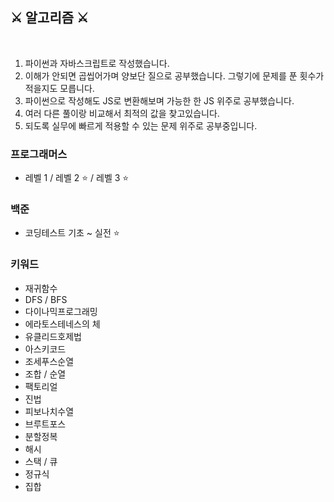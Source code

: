 ## ⚔ 알고리즘 ⚔

<br>

1. 파이썬과 자바스크립트로 작성했습니다.
2. 이해가 안되면 곱씹어가며 양보단 질으로 공부했습니다. 그렇기에 문제를 푼 횟수가 적을지도 모릅니다.
3. 파이썬으로 작성해도 JS로 변환해보며 가능한 한 JS 위주로 공부했습니다.
4. 여러 다른 풀이랑 비교해서 최적의 값을 찾고있습니다.
5. 되도록 실무에 빠르게 적용할 수 있는 문제 위주로 공부중입니다.

### 프로그래머스

- 레벨 1 / 레벨 2 ⭐ / 레벨 3 ⭐

### 백준

- 코딩테스트 기초 ~ 실전 ⭐

### 키워드

- 재귀함수
- DFS / BFS
- 다이나믹프로그래밍
- 에라토스테네스의 체
- 유클리드호제법
- 아스키코드
- 조세푸스순열
- 조합 / 순열
- 팩토리얼
- 진법
- 피보나치수열
- 브루트포스
- 분할정복
- 해시
- 스택 / 큐
- 정규식
- 집합

<br>
<br>
